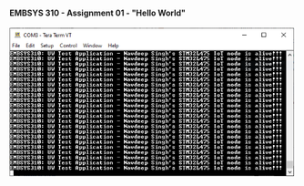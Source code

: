 #### EMBSYS 310 - Assignment 01 - "Hello World"

<a href="#">
  <img src="https://github.com/singh-na/images/blob/main/embsys310/assignment01/helloworld.png" width="500" onmouseover="this.width='900';" onmouseout ="this.width='500';" title="Assignment 01 Result" /> 
</a>
